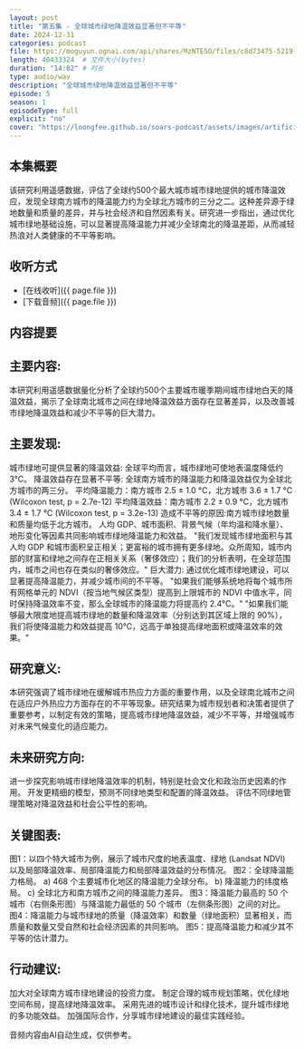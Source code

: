 ```yaml
---
layout: post
title: "第五集 - 全球城市绿地降温效益显著但不平等"
date: 2024-12-31
categories: podcast
file: https://moguyun.ognai.com/api/shares/MzNTE5O/files/c8d73475-5219-4d58-8a8f-6114eb3dfd93
length: 40433324  # 文件大小(bytes)
duration: "14:02" # 时长
type: audio/wav
description: "全球城市绿地降温效益显著但不平等"
episode: 5
season: 1
episodeType: full
explicit: "no"
cover: "https://loongfee.github.io/soars-podcast/assets/images/artificial-intelligence.png"
---
```


## 本集概要

该研究利用遥感数据，评估了全球约500个最大城市城市绿地提供的城市降温效应，发现全球南方城市的降温能力约为全球北方城市的三分之二。这种差异源于绿地数量和质量的差异，并与社会经济和自然因素有关。研究进一步指出，通过优化城市绿地基础设施，可以显著提高降温能力并减少全球南北的降温差距，从而减轻热浪对人类健康的不平等影响。

## 收听方式

- [在线收听]({{ page.file }})
- [下载音频]({{ page.file }})

## 内容提要

## 主要内容:

本研究利用遥感数据量化分析了全球约500个主要城市暖季期间城市绿地白天的降温效益，揭示了全球南北城市之间在绿地降温效益方面存在显著差异，以及改善城市绿地降温效益和减少不平等的巨大潜力。

## 主要发现:

城市绿地可提供显著的降温效益: 全球平均而言，城市绿地可使地表温度降低约3°C。
降温效益存在显著不平等: 全球南方城市的降温能力和降温效益仅为全球北方城市的两三分。
平均降温能力：南方城市 2.5 ± 1.0 °C，北方城市 3.6 ± 1.7 °C (Wilcoxon test, p = 2.7e-12)
平均降温效益：南方城市 2.2 ± 0.9 °C，北方城市 3.4 ± 1.7 °C (Wilcoxon test, p = 3.2e-13)
造成不平等的原因:南方城市绿地数量和质量均低于北方城市。
人均 GDP、城市面积、背景气候（年均温和降水量）、地形变化等因素共同影响城市绿地降温能力和效益。
"我们发现城市绿地面积与其人均 GDP 和城市面积呈正相关；更富裕的城市拥有更多绿地。众所周知，城市内部的财富和绿地之间存在正相关关系（奢侈效应）；我们的分析表明，在全球范围内，城市之间也存在类似的奢侈效应。"
巨大潜力: 通过优化城市绿地建设，可以显著提高降温能力，并减少城市间的不平等。
"如果我们能够系统地将每个城市所有网格单元的 NDVI（按当地气候区类型）提高到上限城市的 NDVI 中值水平，同时保持降温效率不变，那么全球城市的降温能力将提高约 2.4°C。"
"如果我们能够最大限度地提高城市绿地的数量和降温效率（分别达到其区域上限的 90%），我们将使降温能力和效益提高 10°C，远高于单独提高绿地面积或降温效率的效果。"

## 研究意义:

本研究强调了城市绿地在缓解城市热应力方面的重要作用，以及全球南北城市之间在适应户外热应力方面存在的不平等现象。研究结果为城市规划者和决策者提供了重要参考，以制定有效的策略，提高城市绿地降温效益，减少不平等，并增强城市对未来气候变化的适应能力。

## 未来研究方向:

进一步探究影响城市绿地降温效率的机制，特别是社会文化和政治历史因素的作用。
开发更精细的模型，预测不同绿地类型和配置的降温效益。
评估不同绿地管理策略对降温效益和社会公平性的影响。

## 关键图表:

图1：以四个特大城市为例，展示了城市尺度的地表温度、绿地 (Landsat NDVI) 以及局部降温效率、局部降温能力和局部降温效益的分布情况。
图2：全球降温能力格局。 a) 468 个主要城市化地区的降温能力全球分布。 b) 降温能力的纬度格局。 c) 全球北方和南方城市之间的降温能力差异。
图3：降温能力最高的 50 个城市（右侧条形图）与降温能力最低的 50 个城市（左侧条形图）之间的对比。
图4：降温能力与城市绿地的质量（降温效率）和数量（绿地面积）显著相关，而质量和数量又受自然和社会经济因素的共同影响。
图5：提高降温能力和减少其不平等的估计潜力。

## 行动建议:

加大对全球南方城市绿地建设的投资力度。
制定合理的城市规划策略，优化绿地空间布局，提高绿地降温效率。
采用先进的城市设计和绿化技术，提升城市绿地的多功能效益。
加强国际合作，分享城市绿地建设的最佳实践经验。


音频内容由AI自动生成，仅供参考。